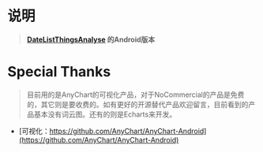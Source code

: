 # 说明

> **[DateListThingsAnalyse](https://github.com/emperinter/DateListThingsAnalyse) 的Android版本**

# Special Thanks

> 目前用的是AnyChart的可视化产品，对于NoCommercial的产品是免费的，其它则是要收费的。如有更好的开源替代产品欢迎留言，目前看到的产品基本没有词云图。还有的则是Echarts来开发。

- [可视化：https://github.com/AnyChart/AnyChart-Android](https://github.com/AnyChart/AnyChart-Android)
